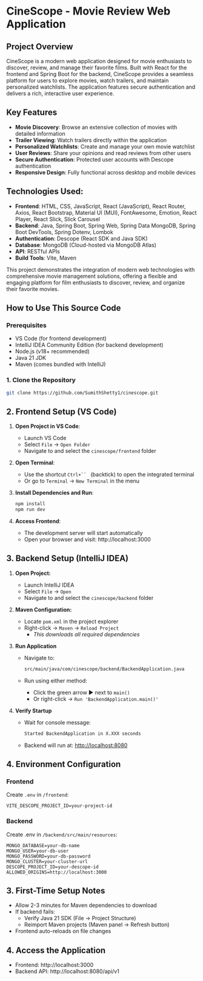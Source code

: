 # CineScope - Movie Review Web Application

## Project Overview
CineScope is a modern web application designed for movie enthusiasts to discover, review, and manage their favorite films. Built with React for the frontend and Spring Boot for the backend, CineScope provides a seamless platform for users to explore movies, watch trailers, and maintain personalized watchlists. The application features secure authentication and delivers a rich, interactive user experience.

## Key Features
- **Movie Discovery**: Browse an extensive collection of movies with detailed information
- **Trailer Viewing**: Watch trailers directly within the application
- **Personalized Watchlists**: Create and manage your own movie watchlist
- **User Reviews**: Share your opinions and read reviews from other users
- **Secure Authentication**: Protected user accounts with Descope authentication
- **Responsive Design**: Fully functional across desktop and mobile devices

## Technologies Used:
- **Frontend**: HTML, CSS, JavaScript, React (JavaScript), React Router, Axios, React Bootstrap, Material UI (MUI), FontAwesome, Emotion, React Player, React Slick, Slick Carousel
- **Backend**: Java, Spring Boot, Spring Web, Spring Data MongoDB, Spring Boot DevTools, Spring Dotenv, Lombok
- **Authentication**: Descope (React SDK and Java SDK)
- **Database**: MongoDB (Cloud-hosted via MongoDB Atlas)
- **API**: RESTful APIs
- **Build Tools**: Vite, Maven

This project demonstrates the integration of modern web technologies with comprehensive movie management solutions, offering a flexible and engaging platform for film enthusiasts to discover, review, and organize their favorite movies.

## How to Use This Source Code

### Prerequisites
- VS Code (for frontend development)
- IntelliJ IDEA Community Edition (for backend development)
- Node.js (v18+ recommended)
- Java 21 JDK
- Maven (comes bundled with IntelliJ)

### 1. Clone the Repository
```bash
git clone https://github.com/SumithShetty1/cinescope.git
```

## 2. Frontend Setup (VS Code)
1. **Open Project in VS Code**:
   - Launch VS Code
   - Select `File` → `Open Folder`
   - Navigate to and select the `cinescope/frontend` folder

2. **Open Terminal**:
   - Use the shortcut `Ctrl+`` ` (backtick) to open the integrated terminal
   - Or go to `Terminal` → `New Terminal` in the menu

3. **Install Dependencies and Run**:
   ```bash
   npm install
   npm run dev
   ```

4. **Access Frontend**:
    - The development server will start automatically
    - Open your browser and visit: http://localhost:3000

## 3. Backend Setup (IntelliJ IDEA)

1. **Open Project:**
    - Launch IntelliJ IDEA
    - Select `File` → `Open`
    - Navigate to and select the `cinescope/backend` folder

2. **Maven Configuration:**
    - Locate `pom.xml` in the project explorer
    - Right-click → `Maven` → `Reload Project`
        - *This downloads all required dependencies*

3. **Run Application**
    - Navigate to: 
        ```bash
        src/main/java/com/cinescope/backend/BackendApplication.java
        ```

    - Run using either method:
        - Click the green arrow ▶️ next to `main()`
        - Or right-click → `Run 'BackendApplication.main()'`

4. **Verify Startup**
    - Wait for console message: 
        ```bash
        Started BackendApplication in X.XXX seconds
        ```
    - Backend will run at: [http://localhost:8080](http://localhost:8080)

## 4. Environment Configuration

### Frontend
Create `.env` in `/frontend`:
```env
VITE_DESCOPE_PROJECT_ID=your-project-id
```
### Backend
Create .env in `/backend/src/main/resources`:
```env
MONGO_DATABASE=your-db-name
MONGO_USER=your-db-user
MONGO_PASSWORD=your-db-password
MONGO_CLUSTER=your-cluster-url
DESCOPE_PROJECT_ID=your-descope-id
ALLOWED_ORIGINS=http://localhost:3000
```

## 3. First-Time Setup Notes
- Allow 2-3 minutes for Maven dependencies to download
- If backend fails:
    - Verify Java 21 SDK (File → Project Structure)
    - Reimport Maven projects (Maven panel → Refresh button)
- Frontend auto-reloads on file changes

## 4. Access the Application
- Frontend: http://localhost:3000
- Backend API: http://localhost:8080/api/v1
